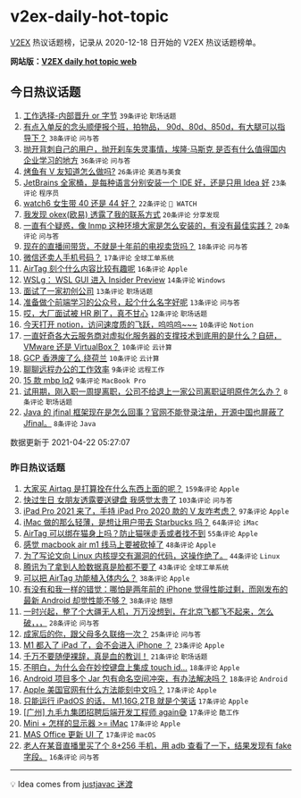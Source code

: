 # v2ex-daily-hot-topic

[V2EX](https://www.v2ex.com/) 热议话题榜，记录从 2020-12-18 日开始的 V2EX 热议话题榜单。

**网站版：[V2EX daily hot topic web](https://boojack.github.io/v2ex-daily-hot-topic-web/)**

## 今日热议话题

<!-- TODAY BEGIN -->

1. [工作选择-内部晋升 or 字节](https://www.v2ex.com/t/772369) `39条评论` `职场话题`
1. [有点入单反的念头顺便报个班，拍物品， 90d、80d、850d，有大腿可以指导下？](https://www.v2ex.com/t/772355) `38条评论` `问与答`
1. [抛开背刺自己的用户，抛开刹车失灵事情，埃隆·马斯克 是否有什么值得国内企业学习的地方](https://www.v2ex.com/t/772346) `36条评论` `问与答`
1. [烤鱼有 V 友知道怎么做吗?](https://www.v2ex.com/t/772343) `26条评论` `美酒与美食`
1. [JetBrains 全家桶，是每种语言分别安装一个 IDE 好，还是只用 Idea 好](https://www.v2ex.com/t/772380) `23条评论` `程序员`
1. [watch6 女生带 40 还是 44 好？](https://www.v2ex.com/t/772358) `22条评论` ` WATCH`
1. [我发现 okex(欧易) 透露了我的联系方式](https://www.v2ex.com/t/772352) `20条评论` `分享发现`
1. [一直有个疑惑，像 lnmp 这种环境大家是怎么安装的，有没有最佳实践？](https://www.v2ex.com/t/772341) `20条评论` `问与答`
1. [现在的直播间带货，不就是十年前的电视卖货吗？](https://www.v2ex.com/t/772344) `18条评论` `问与答`
1. [微信还卖人手机号码？](https://www.v2ex.com/t/772392) `17条评论` `全球工单系统`
1. [AirTag 刻个什么内容比较有趣呢](https://www.v2ex.com/t/772364) `16条评论` `Apple`
1. [WSLg： WSL GUI 进入 Insider Preview](https://www.v2ex.com/t/772350) `14条评论` `Windows`
1. [面试了一家初创公司](https://www.v2ex.com/t/772415) `13条评论` `职场话题`
1. [准备做个前端学习的公众号，起个什么名字好呢](https://www.v2ex.com/t/772377) `13条评论` `问与答`
1. [哎，大厂面试被 HR 刷了，真不甘心](https://www.v2ex.com/t/772345) `12条评论` `职场话题`
1. [今天打开 notion，访问速度质的飞跃，呜呜呜~~~](https://www.v2ex.com/t/772407) `10条评论` `Notion`
1. [一直好奇各大云服务商对虚拟化服务器的支撑技术到底用的是什么？自研， VMware 还是 VirtualBox？](https://www.v2ex.com/t/772384) `10条评论` `云计算`
1. [GCP 香港废了么,绕荷兰](https://www.v2ex.com/t/772370) `10条评论` `云计算`
1. [聊聊远程办公的工作效率](https://www.v2ex.com/t/772412) `9条评论` `远程工作`
1. [15 款 mbp lq2](https://www.v2ex.com/t/772348) `9条评论` `MacBook Pro`
1. [试用期，刚入职一周提离职，公司不给退上一家公司离职证明原件怎么办？](https://www.v2ex.com/t/772385) `8条评论` `职场话题`
1. [Java 的 jfinal 框架现在是怎么回事？官网不能登录注册，开源中国也屏蔽了 Jfinal。](https://www.v2ex.com/t/772353) `8条评论` `Java`

数据更新于 2021-04-22 05:27:07

<!-- TODAY END -->

### 昨日热议话题

<!-- YESTERDAY BEGIN -->

1. [大家买 Airtag 是打算拴在什么东西上面的呢？](https://www.v2ex.com/t/772070) `159条评论` `Apple`
1. [快过生日 女朋友透露要送键盘 我感觉太贵了](https://www.v2ex.com/t/772120) `103条评论` `问与答`
1. [iPad Pro 2021 来了，手持 iPad Pro 2020 款的 V 友咋考虑？](https://www.v2ex.com/t/772090) `97条评论` `Apple`
1. [iMac 做的那么轻薄，是想让用户带去 Starbucks 吗？](https://www.v2ex.com/t/772065) `64条评论` `iMac`
1. [AirTag 可以绑在猫身上吗？防止猫咪走丢或者找不到](https://www.v2ex.com/t/772152) `55条评论` `Apple`
1. [感觉 macbook air m1 线马上要被砍掉了](https://www.v2ex.com/t/772057) `48条评论` `Apple`
1. [为了写论文向 Linux 内核提交有漏洞的代码，这操作绝了。](https://www.v2ex.com/t/772319) `44条评论` `Linux`
1. [腾讯为了拿到人脸数据真是脸都不要了](https://www.v2ex.com/t/772171) `43条评论` `全球工单系统`
1. [可以把 AirTag 功能植入体内么？](https://www.v2ex.com/t/772127) `38条评论` `Apple`
1. [有没有和我一样的错觉：哪怕是两年前的 iPhone 觉得性能过剩，而刚发布的最新 Android 却觉性能不够？](https://www.v2ex.com/t/772242) `38条评论` `随想`
1. [一时兴起，整了个大疆无人机，万万没想到，在北京飞都飞不起来，怎么破，，，](https://www.v2ex.com/t/772089) `28条评论` `问与答`
1. [成家后的你，跟父母多久联络一次？](https://www.v2ex.com/t/772080) `25条评论` `问与答`
1. [M1 都入了 iPad 了，会不会进入 iPhone ？](https://www.v2ex.com/t/772223) `23条评论` `Apple`
1. [千万不要随便裸辞，真是血的教训！](https://www.v2ex.com/t/772311) `21条评论` `职场话题`
1. [不明白，为什么会在妙控键盘上集成 touch id...](https://www.v2ex.com/t/772291) `18条评论` `Apple`
1. [Android 项目多个 Jar 包有命名空间冲突，有办法解决吗？](https://www.v2ex.com/t/772085) `18条评论` `Android`
1. [Apple 美国官网有什么方法能刻中文吗？](https://www.v2ex.com/t/772317) `17条评论` `Apple`
1. [只能运行 iPadOS 的话， M1,16G,2TB 就是个笑话](https://www.v2ex.com/t/772320) `17条评论` `Apple`
1. [[广州] 九毛九集团招聘后端开发工程师 again😅](https://www.v2ex.com/t/772189) `17条评论` `酷工作`
1. [Mini + 怎样的显示器 >= iMac](https://www.v2ex.com/t/772176) `17条评论` `Apple`
1. [MAS Office 更新 UI 了](https://www.v2ex.com/t/772072) `17条评论` `macOS`
1. [老人在某音直播里买了个 8+256 手机，用 adb 查看了一下，结果发现有 fake 字段。](https://www.v2ex.com/t/772267) `16条评论` `问与答`

<!-- YESTERDAY END -->

---

💡 Idea comes from [justjavac 迷渡](https://github.com/justjavac/)
